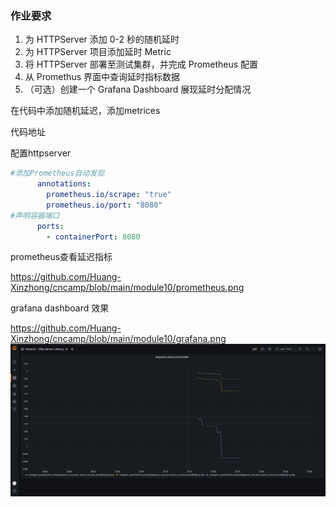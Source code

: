 ### 作业要求

1. 为 HTTPServer 添加 0-2 秒的随机延时
2. 为 HTTPServer 项目添加延时 Metric
3. 将 HTTPServer 部署至测试集群，并完成 Prometheus 配置
4. 从 Promethus 界面中查询延时指标数据
5. （可选）创建一个 Grafana Dashboard 展现延时分配情况





在代码中添加随机延迟，添加metrices

代码地址

配置httpserver

```yaml
#添加Prometheus自动发现
      annotations:
        prometheus.io/scrape: "true"
        prometheus.io/port: "8080"
#声明容器端口
      ports:
        - containerPort: 8080
```



prometheus查看延迟指标

https://github.com/Huang-Xinzhong/cncamp/blob/main/module10/prometheus.png



grafana dashboard 效果

https://github.com/Huang-Xinzhong/cncamp/blob/main/module10/grafana.png
![grafana](https://github.com/Huang-Xinzhong/cncamp/blob/main/module10/grafana.png)
